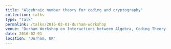 ```yaml
---
title: "Algebraic number theory for coding and cryptography"
collection: talks
type: "Talk"
permalink: /talks/2016-02-01-durham-workshop
venue: "Durham Workshop on Interactions between Algebra, Coding Theory and Cryptography"
date: 2016-02-01
location: "Durham, UK"
---
```


